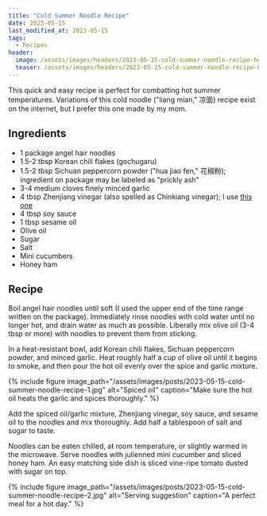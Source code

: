 ```yaml
---
title: "Cold Summer Noodle Recipe"
date: 2023-05-15
last_modified_at: 2023-05-15
tags:
  - Recipes
header:
  image: /assets/images/headers/2023-05-15-cold-summer-noodle-recipe-header.jpg
  teaser: /assets/images/headers/2023-05-15-cold-summer-noodle-recipe-header.jpg
---
```


This quick and easy recipe is perfect for combatting hot summer temperatures. Variations of this cold noodle ("liang mian," 凉面) recipe exist on the internet, but I prefer this one made by my mom.

## Ingredients

* 1 package angel hair noodles
* 1.5-2 tbsp Korean chili flakes (gochugaru)
* 1.5-2 tbsp Sichuan peppercorn powder ("hua jiao fen," 花椒粉); ingredient on package may be labeled as "prickly ash"
* 3-4 medium cloves finely minced garlic
* 4 tbsp Zhenjiang vinegar (also spelled as Chinkiang vinegar); I use [this one](https://www.amazon.com/%E9%95%87%E6%B1%9F%E9%A6%99%E9%86%8B-Chinkiang-Zhen-Jiang-Vinegar/dp/B07BXK1WT3)
* 4 tbsp soy sauce
* 1 tbsp sesame oil
* Olive oil
* Sugar
* Salt
* Mini cucumbers
* Honey ham

## Recipe

Boil angel hair noodles until soft (I used the upper end of the time range written on the package). Immediately rinse noodles with cold water until no longer hot, and drain water as much as possible. Liberally mix olive oil (3-4 tbsp or more) with noodles to prevent them from sticking.

In a heat-resistant bowl, add Korean chili flakes, Sichuan peppercorn powder, and minced garlic. Heat roughly half a cup of olive oil until it begins to smoke, and then pour the hot oil evenly over the spice and garlic mixture.

{% include figure image_path="/assets/images/posts/2023-05-15-cold-summer-noodle-recipe-1.jpg" alt="Spiced oil" caption="Make sure the hot oil heats the garlic and spices thoroughly." %}

Add the spiced oil/garlic mixture, Zhenjiang vinegar, soy sauce, and sesame oil to the noodles and mix thoroughly. Add half a tablespoon of salt and sugar to taste. 

Noodles can be eaten chilled, at room temperature, or slightly warmed in the microwave. Serve noodles with julienned mini cucumber and sliced honey ham. An easy matching side dish is sliced vine-ripe tomato dusted  with sugar on top.

{% include figure image_path="/assets/images/posts/2023-05-15-cold-summer-noodle-recipe-2.jpg" alt="Serving suggestion" caption="A perfect meal for a hot day." %}
